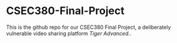 # CSEC380-Final-Project
This is the github repo for our CSEC380 Final Project, a deliberately vulnerable video sharing platform *Tiger Advanced*..  
